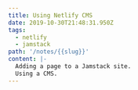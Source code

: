 ```yaml
---
title: Using Netlify CMS
date: 2019-10-30T21:48:31.950Z
tags:
  - netlify
  - jamstack
path: '/notes/{{slug}}'
content: |-
  Adding a page to a Jamstack site.
  Using a CMS.
---
```


